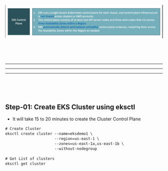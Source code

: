 ![](Images/Pasted%20image%2020230611031946.png)

<br/>
<br/>
<br/>

---
---
---
<br/>
<br/>
<br/>





## Step-01: Create EKS Cluster using eksctl
- It will take 15 to 20 minutes to create the Cluster Control Plane 
```
# Create Cluster
eksctl create cluster --name=eksdemo1 \
                      --region=us-east-1 \
                      --zones=us-east-1a,us-east-1b \
                      --without-nodegroup 

# Get List of clusters
eksctl get cluster